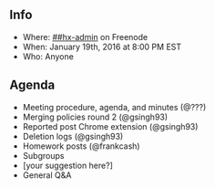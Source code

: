 ## Info
* Where: [##hx-admin](https://kiwiirc.com/client/chat.freenode.net/##hx-admin) on Freenode
* When: January 19th, 2016 at 8:00 PM EST
* Who: Anyone

## Agenda
* Meeting procedure, agenda, and minutes (@???)
* Merging policies round 2 (@gsingh93)
* Reported post Chrome extension (@gsingh93)
* Deletion logs (@gsingh93)
* Homework posts (@frankcash)
* Subgroups
* [your suggestion here?]
* General Q&A
